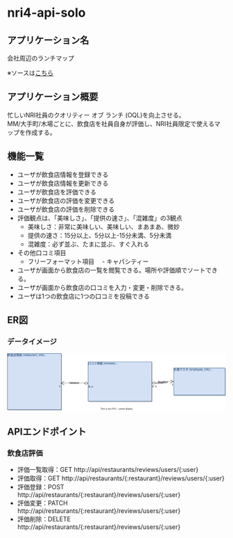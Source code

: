 # nri4-api-solo

## アプリケーション名   
会社周辺のランチマップ

※ソースは[こちら](https://github.com/kktarok28/nri4-api-solo)

## アプリケーション概要
忙しいNRI社員のクオリティー オブ ランチ (OQL)を向上させる。<br>
MM/大手町/木場ごとに、飲食店を社員自身が評価し、NRI社員限定で使えるマップを作成する。

## 機能一覧
- ユーザが飲食店情報を登録できる
- ユーザが飲食店情報を更新できる
- ユーザが飲食店を評価できる
- ユーザが飲食店の評価を変更できる
- ユーザが飲食店の評価を削除できる
- 評価観点は、「美味しさ」、「提供の速さ」、「混雑度」の3観点
  - 美味しさ：非常に美味しい、美味しい、まあまあ、微妙
  - 提供の速さ：15分以上、5分以上-15分未満、5分未満
  - 混雑度：必ず並ぶ、たまに並ぶ、すぐ入れる
- その他口コミ項目
  - フリーフォーマット項目
　- キャパシティー
- ユーザが画面から飲食店の一覧を閲覧できる。場所や評価順でソートできる。
- ユーザが画面から飲食店の口コミを入力・変更・削除できる。
- ユーザは1つの飲食店に1つの口コミを投稿できる

## ER図
### データイメージ

![ER図](design/ER.svg)


## APIエンドポイント

### 飲食店評価
- 評価一覧取得：GET http://api/restaurants/reviews/users/{:user}
- 評価取得：GET http://api/restaurants/{:restaurant}/reviews/users/{:user}
- 評価登録：POST http://api/restaurants/{:restaurant}/reviews/users/{:user}
- 評価変更：PATCH  http://api/restaurants/{:restaurant}/reviews/users/{:user}
- 評価削除：DELETE http://api/restaurants/{:restaurant}/reviews/users/{:user}